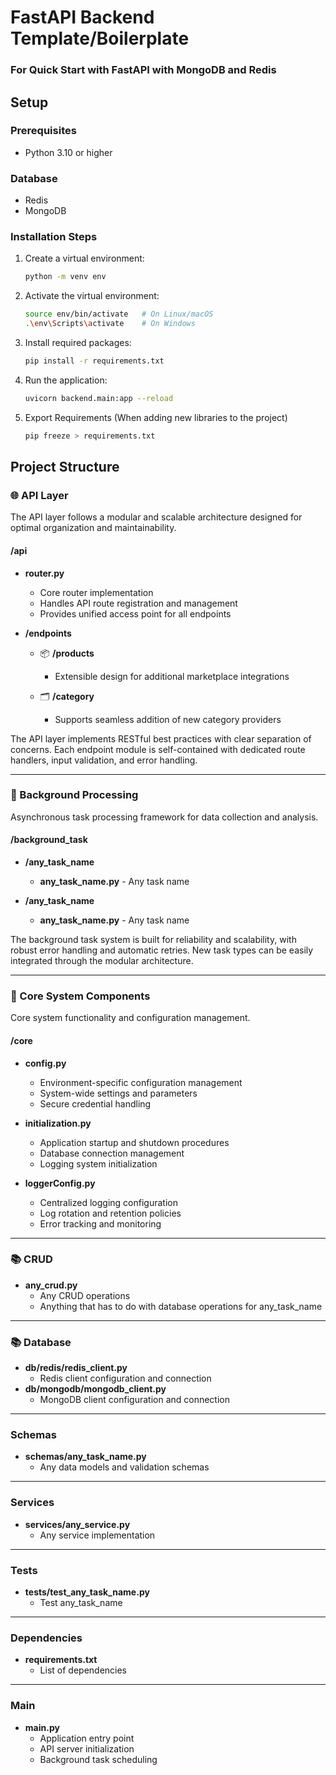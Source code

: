 # FastAPI Backend Template/Boilerplate 
### For Quick Start with FastAPI with MongoDB and Redis


## Setup

### Prerequisites
- Python 3.10 or higher

### Database
- Redis
- MongoDB


### Installation Steps
1. Create a virtual environment:
   ```bash
   python -m venv env
   ```

2. Activate the virtual environment:
   ```bash
   source env/bin/activate   # On Linux/macOS
   .\env\Scripts\activate    # On Windows
   ```

3. Install required packages:
   ```bash
   pip install -r requirements.txt
   ```

4. Run the application:
   ```bash
   uvicorn backend.main:app --reload
   ```

5. Export Requirements (When adding new libraries to the project)
   ```bash
   pip freeze > requirements.txt
   ```






## Project Structure

### 🌐 API Layer
The API layer follows a modular and scalable architecture designed for optimal organization and maintainability.

#### /api
- **router.py**
  - Core router implementation
  - Handles API route registration and management
  - Provides unified access point for all endpoints

- **/endpoints**
  - 📦 **/products**
    - Extensible design for additional marketplace integrations
  
  - 🗂️ **/category** 
    - Supports seamless addition of new category providers

The API layer implements RESTful best practices with clear separation of concerns. Each endpoint module is self-contained with dedicated route handlers, input validation, and error handling.




---



### 🤖 Background Processing
Asynchronous task processing framework for data collection and analysis.

#### /background_task
- **/any_task_name**
  - **any_task_name.py** - Any task name

- **/any_task_name**
  - **any_task_name.py** - Any task name

The background task system is built for reliability and scalability, with robust error handling and automatic retries. New task types can be easily integrated through the modular architecture.


---

### 🔐 Core System Components
Core system functionality and configuration management.

#### /core
- **config.py**
  - Environment-specific configuration management
  - System-wide settings and parameters
  - Secure credential handling

- **initialization.py**
  - Application startup and shutdown procedures
  - Database connection management
  - Logging system initialization

- **loggerConfig.py**
  - Centralized logging configuration
  - Log rotation and retention policies
  - Error tracking and monitoring

---

### 📚 CRUD
- **any_crud.py**
  - Any CRUD operations
  - Anything that has to do with database operations for any_task_name

---

### 📚 Database
- **db/redis/redis_client.py**
  - Redis client configuration and connection
- **db/mongodb/mongodb_client.py**
  - MongoDB client configuration and connection


--- 

### Schemas
- **schemas/any_task_name.py**
  - Any data models and validation schemas


---

### Services
- **services/any_service.py**
  - Any service implementation

---

### Tests
- **tests/test_any_task_name.py**
  - Test any_task_name

---


### Dependencies
- **requirements.txt**
  - List of dependencies

---

### Main
- **main.py**
  - Application entry point
  - API server initialization
  - Background task scheduling

